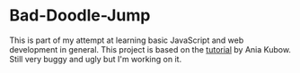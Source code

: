 # Bad-Doodle-Jump

This is part of my attempt at learning basic JavaScript and web development in general. This project is based on the [tutorial](https://www.youtube.com/watch?v=YSEsSs3hB6A) by Ania Kubow. Still very buggy and ugly but I'm working on it.
